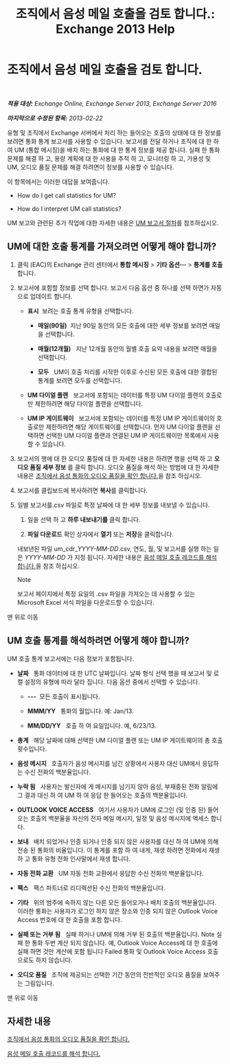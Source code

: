 ﻿---
title: '조직에서 음성 메일 호출을 검토 합니다.: Exchange 2013 Help'
TOCTitle: 조직에서 음성 메일 호출을 검토 합니다.
ms:assetid: f6fdbe17-d1d2-442a-aa13-06b908d9c33a
ms:mtpsurl: https://technet.microsoft.com/ko-kr/library/JJ659073(v=EXCHG.150)
ms:contentKeyID: 50556114
ms.date: 05/22/2018
mtps_version: v=EXCHG.150
ms.translationtype: MT
---

# 조직에서 음성 메일 호출을 검토 합니다.

 

_**적용 대상:** Exchange Online, Exchange Server 2013, Exchange Server 2016_

_**마지막으로 수정된 항목:** 2013-02-22_

유형 및 조직에서 Exchange 서버에서 처리 하는 들어오는 호출의 상태에 대 한 정보를 보려면 통화 통계 보고서를 사용할 수 있습니다. 보고서를 전달 하거나 조직에 대 한 하 여 UM (통합 메시징)을 배치 하는 통화에 대 한 통계 정보를 제공 합니다. 실패 한 통화 문제를 해결 하 고, 용량 계획에 대 한 사용을 추적 하 고, 모니터링 하 고, 가용성 및 UM, 오디오 품질 문제를 해결 하려면이 정보를 사용할 수 있습니다.

이 항목에서는 이러한 대답을 보여줍니다.

  - How do I get call statistics for UM?

  - How do I interpret UM call statistics?

UM 보고와 관련된 추가 작업에 대한 자세한 내용은 [UM 보고서 절차](https://docs.microsoft.com/ko-kr/exchange/voice-mail-unified-messaging/run-voice-mail-call-reports/um-reports-procedures)를 참조하십시오.

## UM에 대한 호출 통계를 가져오려면 어떻게 해야 합니까?

1.  클릭 (EAC)의 Exchange 관리 센터에서 **통합 메시징** \> **기타 옵션**![기타 옵션 아이콘](images/JJ150550.5381819e-3b21-4873-8714-e9b956290b28(EXCHG.150).gif "기타 옵션 아이콘") \> **통계를 호출** 합니다.

2.  보고서에 포함할 정보를 선택 합니다. 보고서 다음 옵션 중 하나를 선택 하면가 자동으로 업데이트 합니다.
    
      - **표시**  보려는 호출 통계 유형을 선택합니다.
        
          - **매일(90일)**  지난 90일 동안의 모든 호출에 대한 세부 정보를 보려면 매일을 선택합니다.
        
          - **매월(12개월)**   지난 12개월 동안의 월별 호출 요약 내용을 보려면 매월을 선택합니다.
        
          - **모두**   UM이 호출 처리를 시작한 이후로 수신된 모든 호출에 대한 결합된 통계를 보려면 모두를 선택합니다.
    
      - **UM 다이얼 플랜**   보고서에 포함되는 데이터를 특정 UM 다이얼 플랜의 호출로만 제한하려면 해당 다이얼 플랜을 선택합니다.
    
      - **UM IP 게이트웨이**   보고서에 포함되는 데이터를 특정 UM IP 게이트웨이의 호출로만 제한하려면 해당 게이트웨이를 선택합니다. 먼저 UM 다이얼 플랜을 선택하면 선택한 UM 다이얼 플랜과 연결된 UM IP 게이트웨이만 목록에서 사용할 수 있습니다.

3.  보고서의 행에 대 한 오디오 품질에 대 한 자세한 내용은 하려면 행을 선택 하 고 **오디오 품질 세부 정보** 를 클릭 합니다. 오디오 품질을 해석 하는 방법에 대 한 자세한 내용은 [조직에서 음성 통화의 오디오 품질을 확인 합니다.](https://docs.microsoft.com/ko-kr/exchange/voice-mail-unified-messaging/run-voice-mail-call-reports/audio-quality-of-voice-calls-in-organization)을 참조 하십시오.

4.  보고서를 클립보드에 복사하려면 **복사**를 클릭합니다.

5.  일별 보고서를.csv 파일로 특정 날짜에 대 한 세부 정보를 내보낼 수 있습니다.
    
    1.  일을 선택 하 고 **하루 내보내기를** 클릭 합니다.
    
    2.  **파일 다운로드** 확인 상자에서 **열기** 또는 **저장**을 클릭합니다.
    
    내보낸된 파일 um\_cdr\_*YYYY-MM-DD*.csv, 연도, 월, 및 보고서를 실행 하는 일은 *YYYY-MM-DD* 가 지정 됩니다. 자세한 내용은 [음성 메일 호출 레코드를 해석 합니다.](https://docs.microsoft.com/ko-kr/exchange/voice-mail-unified-messaging/run-voice-mail-call-reports/interpret-voice-mail-call-records)을 참조 하십시오.
    

    > [!NOTE]
    > 보고서 페이지에서 특정 요일의 .csv 파일을 가져오는 데 사용할 수 있는 Microsoft Excel 서식 파일을 다운로드할 수 있습니다.



맨 위로 이동

## UM 호출 통계를 해석하려면 어떻게 해야 합니까?

UM 호출 통계 보고서에는 다음 정보가 포함됩니다.

  - **날짜**   통화 데이터에 대 한 UTC 날짜입니다. 날짜 형식 선택 했을 때 보고서 및 로캘 설정의 유형에 따라 달라 집니다. 다음 옵션 중에서 선택할 수 있습니다.
    
      - **---**  모든 호출이 표시됩니다.
    
      - **MMM/YY**   통화의 월입니다. 예: Jan/13.
    
      - **MM/DD/YY**   호출 하 여 요일입니다. 예, 6/23/13.

  - **총계**   해당 날짜에 대해 선택한 UM 다이얼 플랜 또는 UM IP 게이트웨이의 총 호출 횟수입니다.

  - **음성 메시지**   호출자가 음성 메시지를 남긴 상황에서 사용자 대신 UM에서 응답하는 수신 전화의 백분율입니다.

  - **누락 됨**   사용자는 발신자에 게 메시지를 남기지 않아 음성, 부재중된 전화 알림에 그 결과 대신 하 여 UM 하 여 응답 한 들어오는 호출의 백분율입니다.

  - **OUTLOOK VOICE ACCESS**   여기서 사용자가 UM에 로그인 (및 인증 된) 들어오는 호출의 백분율을 자신의 전자 메일 메시지, 일정 및 음성 메시지에 액세스 합니다.

  - **보내**   배치 되었거나 인증 되거나 인증 되지 않은 사용자를 대신 하 여 UM에 의해 전송 된 통화의 비율입니다. 이 통계를 포함 하 여 내게, 재생 하려면 전화에서 재생 하 고 통화 유형 전화 인사말에서 재생 합니다.

  - **자동 전화 교환**   UM 자동 전화 교환에서 응답한 수신 전화의 백분율입니다.

  - **팩스**   팩스 파트너로 리디렉션된 수신 전화의 백분율입니다.

  - **기타**   위의 범주에 속하지 않는 다른 모든 들어오거나 배치 호출의 백분율입니다. 이러한 통화는 사용자가 로그인 하지 않은 장소와 인증 되지 않은 Outlook Voice Access 번호에 대 한 호출을 포함 합니다.

  - **실패 또는 거부 됨**   실패 하거나 UM에 의해 거부 된 호출의 백분율입니다. Note 실패 한 통화 두번 계산 되지 않습니다. 예, Outlook Voice Access에 대 한 호출에 실패 하면 것만 계산에 포함 됩니다 Failed 통화 및 Outlook Voice Access 호출으로도 하지 않습니다.

  - **오디오 품질**   조직에 제공되는 선택한 기간 동안의 전반적인 오디오 품질을 보여주는 그림입니다.

맨 위로 이동

## 자세한 내용

[조직에서 음성 통화의 오디오 품질을 확인 합니다.](https://docs.microsoft.com/ko-kr/exchange/voice-mail-unified-messaging/run-voice-mail-call-reports/audio-quality-of-voice-calls-in-organization)

[음성 메일 호출 레코드를 해석 합니다.](https://docs.microsoft.com/ko-kr/exchange/voice-mail-unified-messaging/run-voice-mail-call-reports/interpret-voice-mail-call-records)

